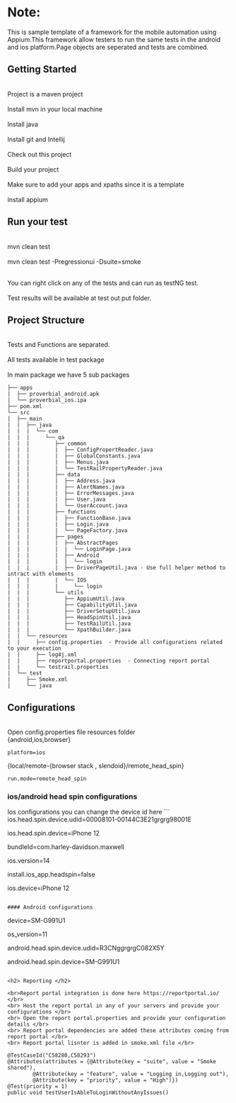  
Note:
=====
This is sample template of a framework for the mobile automation using Appium.This framework allow testers to run the same tests
in the android and ios platform.Page objects are seperated and tests are combined.


<h2>Getting Started</h2>

<br>Project is a maven project </br>
<br>Install mvn in your local machine </br>
<br>Install java </br>
<br>Install git and Intellij</br> 
<br>Check out this project </br>
<br>Build your project </br>
<br>Make sure to add your apps and xpaths since it is a template<br>
<br>Install appium <br>



<h2>Run your test</h2>
<br>mvn clean test</br>
<br>mvn clean test -Pregressionui -Dsuite=smoke</br>

<br>You can right click on any of the tests and can run as testNG test.</br>
<br>Test results will be available at test out put folder.</br>


<h2>Project Structure</h2>

<br>Tests and Functions are separated.</br>
<br>All tests available in test package</br>
<br>In main package we have 5 sub packages</br>
````
├── apps
|  ├── proverbial_android.apk
|  └── proverbial_ios.ipa
├── pom.xml
└── src
|  ├── main
|  |  ├── java
|  |  |  └── com
|  |  |     └── qa
|  |  |        ├── common
|  |  |        |  ├── ConfigPropertReader.java
|  |  |        |  ├── GlobalConstants.java
|  |  |        |  ├── Menus.java
|  |  |        |  └── TestRailPropertyReader.java
|  |  |        ├── data
|  |  |        |  ├── Address.java
|  |  |        |  ├── AlertNames.java
|  |  |        |  ├── ErrorMessages.java
|  |  |        |  ├── User.java
|  |  |        |  └── UserAccount.java
|  |  |        ├── functions
|  |  |        |  ├── FunctionBase.java
|  |  |        |  ├── Login.java
|  |  |        |  └── PageFactory.java
|  |  |        ├── pages
|  |  |        |  ├── AbstractPages
|  |  |        |  |  └── LoginPage.java
|  |  |        |  ├── Android
|  |  |        |  |  └── login
|  |  |        |  ├── DriverPageUtil.java - Use full helper method to intract with elements
|  |  |        |  └── IOS
|  |  |        |     └── login
|  |  |        └── utils
|  |  |           ├── AppiumUtil.java
|  |  |           ├── CapabilityUtil.java
|  |  |           ├── DriverSetupUtil.java
|  |  |           ├── HeadSpinUtil.java
|  |  |           ├── TestRailUtil.java
|  |  |           └── XpathBuilder.java
|  |  └── resources
|  |     ├── config.properties  - Provide all configurations related to your execution
|  |     ├── log4j.xml
|  |     ├── reportportal.properties  - Connecting report portal
|  |     └── testrail.properties
|  └── test
|     ├── Smoke.xml
|     └── java
````

<h2>Configurations</h2>
<br>Open config.properties file resources folder</br>
{android,ios,browser}

```
platform=ios
```

{local/remote-{browser stack , slendoid}/remote_head_spin}

```
run.mode=remote_head_spin
```

<h3>ios/android head spin configurations</h3>
Ios configurations you can change the  device id  here
```
ios.head.spin.device.udid=00008101-00144C3E21grgrg98001E


ios.head.spin.device=iPhone 12

bundleId=com.harley-davidson.maxwell

ios.version=14

install.ios_app.headspin=false

ios.device=iPhone 12
```

#### Android configurations
```
device=SM-G991U1

os_version=11

android.head.spin.device.udid=R3CNggrgrgC082X5Y

android.head.spin.device=SM-G991U1
```

<h2> Reporting </h2>

<br>Report portal integration is done here https://reportportal.io/ </br>
<br> Host the report portal in any of your servers and provide your configurations </br>
<br> Open the report portal.properties and provide your configuration details </br>
<br> Report portal dependencies are added these attributes coming from report portal </br>
<br> Report portal lisnter is added in smoke.xml file </br>
```

    @TestCaseId("C58280,C58293")
    @Attributes(attributes = {@Attribute(key = "suite", value = "Smoke shared"),
            @Attribute(key = "feature", value = "Logging in,Logging out"),
            @Attribute(key = "priority", value = "High")})
    @Test(priority = 1)
    public void testUserIsAbleToLoginWithoutAnyIssues()
```


